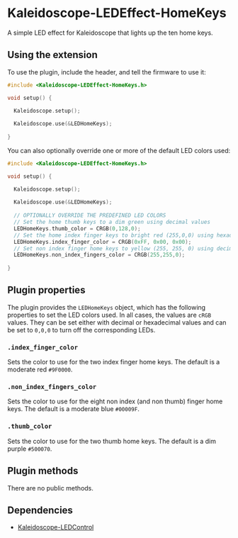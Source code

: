 # Kaleidoscope-LEDEffect-HomeKeys


A simple LED effect for Kaleidoscope that lights up the ten home keys.

## Using the extension

To use the plugin, include the header, and tell the firmware to use it:
```c++
#include <Kaleidoscope-LEDEffect-HomeKeys.h>

void setup() {

  Kaleidoscope.setup();
  
  Kaleidoscope.use(&LEDHomeKeys);
 
}
```

You can also optionally override one or more of the default LED colors used:
```c++
#include <Kaleidoscope-LEDEffect-HomeKeys.h>

void setup() {

  Kaleidoscope.setup();
  
  Kaleidoscope.use(&LEDHomeKeys);
  
  // OPTIONALLY OVERRIDE THE PREDEFINED LED COLORS
  // Set the home thumb keys to a dim green using decimal values
  LEDHomeKeys.thumb_color = CRGB(0,128,0);
  // Set the home index finger keys to bright red (255,0,0) using hexadecimal
  LEDHomeKeys.index_finger_color = CRGB(0xFF, 0x00, 0x00);
  // Set non index finger home keys to yellow (255, 255, 0) using decimal values
  LEDHomeKeys.non_index_fingers_color = CRGB(255,255,0);
  
}
```

## Plugin properties

The plugin provides the `LEDHomeKeys` object, which has the following
properties to set the LED colors used. In all cases, the values are
`cRGB` values. They can be set either with decimal or hexadecimal values
 and can be set to `0,0,0` to turn off the corresponding LEDs.

### `.index_finger_color`
Sets the color to use for the two index finger home keys. The default is a
 moderate red `#9F0000`.

### `.non_index_fingers_color`
Sets the color to use for the eight non index (and non thumb) finger home
keys. The default is a moderate blue `#00009F`.

### `.thumb_color`
Sets the color to use for the two thumb home keys. The default is a dim
purple `#500070`.


## Plugin methods

There are no public methods.


## Dependencies

* [Kaleidoscope-LEDControl](https://github.com/keyboardio/Kaleidoscope-LEDControl)

